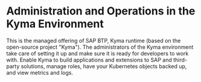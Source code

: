 <!-- loiob8e16869e64a4abe93cc194aa6fdacf5 -->

# Administration and Operations in the Kyma Environment

This is the managed offering of SAP BTP, Kyma runtime \(based on the open-source project "Kyma"\). The administrators of the Kyma environment take care of setting it up and make sure it is ready for developers to work with. Enable Kyma to build applications and extensions to SAP and third-party solutions, manage roles, have your Kubernetes objects backed up, and view metrics and logs.

 

